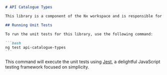 ````markdown
# API Catalogue Types

This library is a component of the Nx workspace and is responsible for managing API catalogue types.

## Running Unit Tests

To run the unit tests for this library, use the following command:

```bash
ng test api-catalogue-types
```
````

This command will execute the unit tests using [Jest](https://jestjs.io), a delightful JavaScript testing framework focused on simplicity.

```

```
